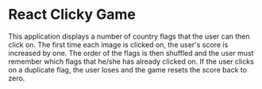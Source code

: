 # React Clicky Game
This application displays a number of country flags that the user can then click on.  The first time each image is clicked on, the user's score is increased by one.  The order of the flags is then shuffled and the user must remember which flags that he/she has already clicked on.  If the user clicks on a duplicate flag, the user loses and the game resets the score back to zero.
